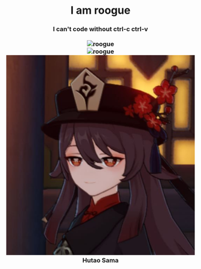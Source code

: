 <div align="center">
  <h1>I am roogue</h1>
  <h3>I can't code without ctrl-c ctrl-v</span>
  <br><br>
  <img src="https://github-readme-streak-stats.herokuapp.com/?user=roogue&theme=dark&hide_border=true" alt="roogue" />
  <br>
  <img src="https://github-readme-stats.vercel.app/api/top-langs?username=roogue&hide=css&layout=compact&theme=dark&hide_border=true&cache_seconds=1800" alt="roogue" />
  <br>
  <img src="./hutao.png" alt="My Waifu"/>
  <br>
  <span>Hutao Sama<span>
</div>

